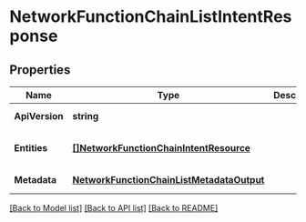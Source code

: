 # NetworkFunctionChainListIntentResponse

## Properties
Name | Type | Description | Notes
------------ | ------------- | ------------- | -------------
**ApiVersion** | **string** |  | [default to null]
**Entities** | [**[]NetworkFunctionChainIntentResource**](network_function_chain_intent_resource.md) |  | [optional] [default to null]
**Metadata** | [**NetworkFunctionChainListMetadataOutput**](network_function_chain_list_metadata_output.md) |  | [default to null]

[[Back to Model list]](../README.md#documentation-for-models) [[Back to API list]](../README.md#documentation-for-api-endpoints) [[Back to README]](../README.md)
